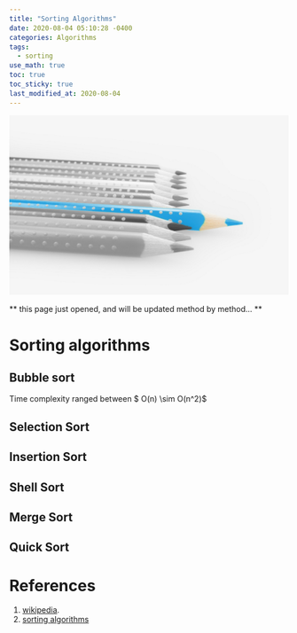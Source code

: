 ```yaml
---
title: "Sorting Algorithms"
date: 2020-08-04 05:10:28 -0400
categories: Algorithms
tags:
  - sorting
use_math: true
toc: true
toc_sticky: true
last_modified_at: 2020-08-04
---
```


![ ](/assets/images/pencils.jpg)
 


** this page just opened, and will be updated method by method... **
  
  
  


# Sorting algorithms 

## Bubble sort 
  
  Time complexity ranged between $ O(n) \sim O(n^2)$ 
  
 
## Selection Sort 


## Insertion Sort 

## Shell Sort 

## Merge Sort 


## Quick Sort 








# References 
  1. [wikipedia](https://en.wikipedia.org/wiki/Sorting_algorithm).  
  2. [sorting algorithms](http://ejklike.github.io/2017/03/04/sorting-algorithms-with-python.html)  
  
  
